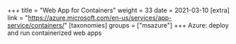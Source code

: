 +++
title = "Web App for Containers"
weight = 33
date = 2021-03-10
[extra]
link = "https://azure.microsoft.com/en-us/services/app-service/containers/"
[taxonomies]
groups = ["msazure"]
+++
Azure: deploy and run containerized web apps

